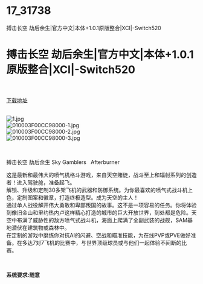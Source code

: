 # 17_31738
搏击长空 劫后余生|官方中文|本体+1.0.1原版整合|XCI|-Switch520
# 搏击长空 劫后余生|官方中文|本体+1.0.1原版整合|XCI|-Switch520
 <br/></br>
[下载地址](https://www.switch520.cc/article/31738 "下载地址")
<br/></br>

<p><img title="1.jpg" src="https://www.switch520.cc/muke_img/2022_05_25_9019ee5c8feda.jpg" alt="1.jpg"><br>
<img title="010003F00CC98000-1.jpg" src="https://www.switch520.cc/muke_img/2022_05_25_d6fa735f6c16c.jpg" alt="010003F00CC98000-1.jpg"><br>
<img title="010003F00CC98000-2.jpg" src="https://www.switch520.cc/muke_img/2022_05_25_a5cf8b32af922.jpg" alt="010003F00CC98000-2.jpg"><br>
<img title="010003F00CC98000-3.jpg" src="https://www.switch520.cc/muke_img/2022_05_25_4d8234a1420f3.jpg" alt="010003F00CC98000-3.jpg"></p>
<p>&nbsp;</p>
<p>搏击长空 劫后余生 Sky Gamblers&nbsp; &nbsp;Afterburner</p>
<p>这是最新和最伟大的喷气机格斗游戏，来自天空赌徒，战斗至上和辐射系列的创造者！进入驾驶舱，准备起飞。<br>
解锁、升级和定制30多架飞机的武器和防御系统。为你最喜欢的喷气式战斗机上色，定制图案和徽章，打造终极造型。成为天空的主人！<br>
通过单人战役解开伟大勇敢和卑鄙叛国的故事。这不是一项容易的任务。你将体验到像旧金山和里约热内卢这样精心打造的城市的巨大开放世界，到处都是危险。天空中布满了威胁性的敌方喷气式战斗机，海面上爬满了全副武装的战舰，SAM基地潜伏在建筑物或森林中。<br>
在定制的游戏中磨练你对抗AI的闪避、空战和瞄准技能，为在线PVP或PVE做好准备。在多达7对7飞机的比赛中，与世界顶级球员或与他们一起体验不间断的比赛。</p>
<p>&nbsp;</p>
<p><strong>系统要求:随意</strong></p>



